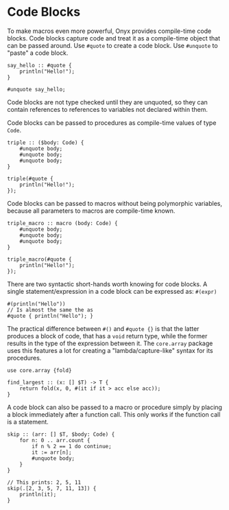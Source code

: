 # Code Blocks
To make macros even more powerful, Onyx provides compile-time code blocks. Code blocks capture code and treat it as a compile-time object that can be passed around. Use `#quote` to create a code block. Use `#unquote` to "paste" a code block.
```onyx
say_hello :: #quote {
    println("Hello!");
}

#unquote say_hello;
```
Code blocks are not type checked until they are unquoted, so they can contain references to references to variables not declared within them.

Code blocks can be passed to procedures as compile-time values of type `Code`.
```onyx
triple :: ($body: Code) {
    #unquote body;
    #unquote body;
    #unquote body;
}

triple(#quote {
    println("Hello!");
});
```

Code blocks can be passed to macros without being polymorphic variables, because all parameters to macros are compile-time known.
```onyx
triple_macro :: macro (body: Code) {
    #unquote body;
    #unquote body;
    #unquote body;
}

triple_macro(#quote {
    println("Hello!");
});
```

There are two syntactic short-hands worth knowing for code blocks. A single statement/expression in a code block can be expressed as: `#(expr)`
```onyx
#(println("Hello"))
// Is almost the same the as
#quote { println("Hello"); }
```

The practical difference between `#()` and `#quote {}` is that the latter produces a block of code, that has a `void` return type, while the former results in the type of the expression between it. The `core.array` package uses this features a lot for creating a "lambda/capture-like" syntax for its procedures.
```onyx
use core.array {fold}

find_largest :: (x: [] $T) -> T {
    return fold(x, 0, #(it if it > acc else acc));
}
```

A code block can also be passed to a macro or procedure simply by placing a block immediately after a function call. This only works if the function call is a statement.
```onyx
skip :: (arr: [] $T, $body: Code) {
    for n: 0 .. arr.count {
        if n % 2 == 1 do continue;
        it := arr[n];
        #unquote body;
    }
}

// This prints: 2, 5, 11
skip(.[2, 3, 5, 7, 11, 13]) {
    println(it);
}
